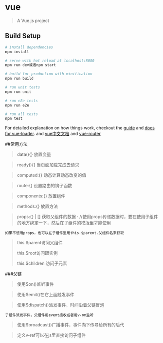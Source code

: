 # vue

> A Vue.js project

## Build Setup

``` bash
# install dependencies
npm install

# serve with hot reload at localhost:8080
npm run dev或者npm start

# build for production with minification
npm run build

# run unit tests
npm run unit

# run e2e tests
npm run e2e

# run all tests
npm test
```

For detailed explanation on how things work, checkout the [guide](http://vuejs-templates.github.io/webpack/) and [docs for vue-loader](http://vuejs.github.io/vue-loader). and [vue中文文档](http://cn.vuejs.org/api/) and [vue-router](http://router.vuejs.org/zh-cn/pipeline/hooks.html)


##常用方法

> data(){} 放置变量

> ready(){} 当页面加载完成去请求

> computed:{} 动态计算动态改变的值

> route:{} 设置路由的钩子函数

> components:{} 放置组件

> methods:{} 放置方法

> props:{} | [] 获取父组件的数据
>·
  //使用props传递数据时，要在使用子组件的地方绑定一下，然后在子组件的模版里才能使用
	
	如果不想用props，也可以在子组件里用this.$parent.父组件名来获取

> this.$parent访问父组件
> 
> this.$root访问跟实例
> 
> this.$children 访问子元素

###父链

> 使用$on()监听事件

> 使用$emit()在它上面触发事件

> 使用$dispatch()派发事件，时间沿着父链冒泡

	子组件派发事件，父组件用event接收或者用v-on监听

> 使用$broadcast()广播事件，事件向下传导给所有的后代

> 定义v-ref可以在js里直接访问子组件

